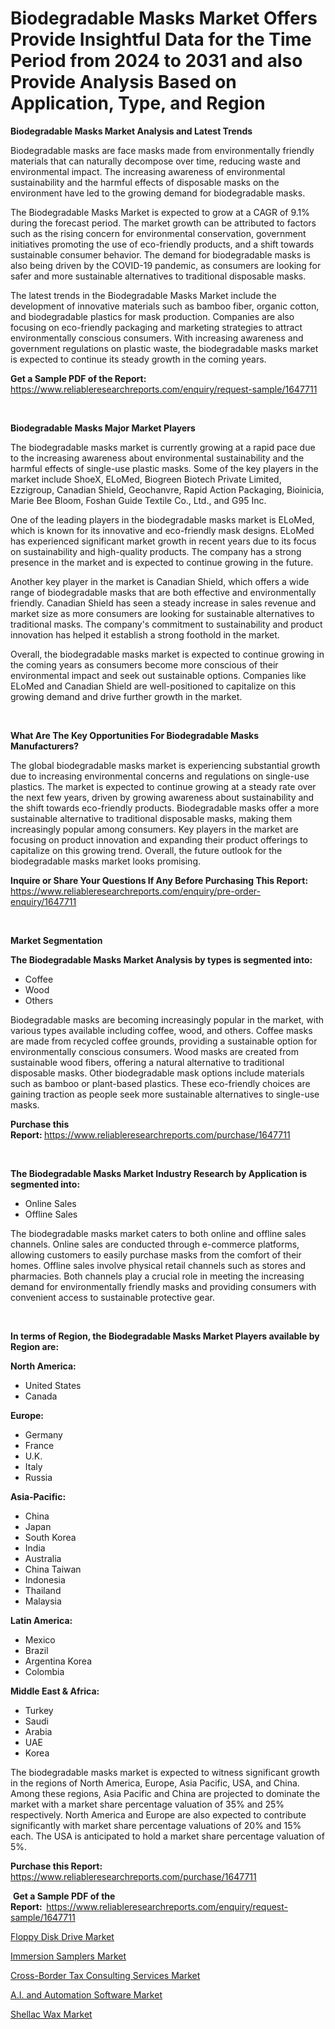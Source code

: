 <p><h1>Biodegradable Masks Market Offers Provide Insightful Data for the Time Period from 2024 to 2031 and also Provide Analysis Based on Application, Type, and Region</h1></p><p><strong>Biodegradable Masks Market Analysis and Latest Trends</strong></p>
<p><p>Biodegradable masks are face masks made from environmentally friendly materials that can naturally decompose over time, reducing waste and environmental impact. The increasing awareness of environmental sustainability and the harmful effects of disposable masks on the environment have led to the growing demand for biodegradable masks.</p><p>The Biodegradable Masks Market is expected to grow at a CAGR of 9.1% during the forecast period. The market growth can be attributed to factors such as the rising concern for environmental conservation, government initiatives promoting the use of eco-friendly products, and a shift towards sustainable consumer behavior. The demand for biodegradable masks is also being driven by the COVID-19 pandemic, as consumers are looking for safer and more sustainable alternatives to traditional disposable masks.</p><p>The latest trends in the Biodegradable Masks Market include the development of innovative materials such as bamboo fiber, organic cotton, and biodegradable plastics for mask production. Companies are also focusing on eco-friendly packaging and marketing strategies to attract environmentally conscious consumers. With increasing awareness and government regulations on plastic waste, the biodegradable masks market is expected to continue its steady growth in the coming years.</p></p>
<p><strong>Get a Sample PDF of the Report:&nbsp;</strong> <a href="https://www.reliableresearchreports.com/enquiry/request-sample/1647711">https://www.reliableresearchreports.com/enquiry/request-sample/1647711</a></p>
<p>&nbsp;</p>
<p><strong>Biodegradable Masks Major Market Players</strong></p>
<p><p>The biodegradable masks market is currently growing at a rapid pace due to the increasing awareness about environmental sustainability and the harmful effects of single-use plastic masks. Some of the key players in the market include ShoeX, ELoMed, Biogreen Biotech Private Limited, Ezzigroup, Canadian Shield, Geochanvre, Rapid Action Packaging, Bioinicia, Marie Bee Bloom, Foshan Guide Textile Co., Ltd., and G95 Inc.</p><p>One of the leading players in the biodegradable masks market is ELoMed, which is known for its innovative and eco-friendly mask designs. ELoMed has experienced significant market growth in recent years due to its focus on sustainability and high-quality products. The company has a strong presence in the market and is expected to continue growing in the future.</p><p>Another key player in the market is Canadian Shield, which offers a wide range of biodegradable masks that are both effective and environmentally friendly. Canadian Shield has seen a steady increase in sales revenue and market size as more consumers are looking for sustainable alternatives to traditional masks. The company's commitment to sustainability and product innovation has helped it establish a strong foothold in the market.</p><p>Overall, the biodegradable masks market is expected to continue growing in the coming years as consumers become more conscious of their environmental impact and seek out sustainable options. Companies like ELoMed and Canadian Shield are well-positioned to capitalize on this growing demand and drive further growth in the market.</p></p>
<p>&nbsp;</p>
<p><strong>What Are The Key Opportunities For Biodegradable Masks Manufacturers?</strong></p>
<p><p>The global biodegradable masks market is experiencing substantial growth due to increasing environmental concerns and regulations on single-use plastics. The market is expected to continue growing at a steady rate over the next few years, driven by growing awareness about sustainability and the shift towards eco-friendly products. Biodegradable masks offer a more sustainable alternative to traditional disposable masks, making them increasingly popular among consumers. Key players in the market are focusing on product innovation and expanding their product offerings to capitalize on this growing trend. Overall, the future outlook for the biodegradable masks market looks promising.</p></p>
<p><strong>Inquire or Share Your Questions If Any Before Purchasing This Report:</strong> <a href="https://www.reliableresearchreports.com/enquiry/pre-order-enquiry/1647711">https://www.reliableresearchreports.com/enquiry/pre-order-enquiry/1647711</a></p>
<p>&nbsp;</p>
<p><strong>Market Segmentation</strong></p>
<p><strong>The Biodegradable Masks Market Analysis by types is segmented into:</strong></p>
<p><ul><li>Coffee</li><li>Wood</li><li>Others</li></ul></p>
<p><p>Biodegradable masks are becoming increasingly popular in the market, with various types available including coffee, wood, and others. Coffee masks are made from recycled coffee grounds, providing a sustainable option for environmentally conscious consumers. Wood masks are created from sustainable wood fibers, offering a natural alternative to traditional disposable masks. Other biodegradable mask options include materials such as bamboo or plant-based plastics. These eco-friendly choices are gaining traction as people seek more sustainable alternatives to single-use masks.</p></p>
<p><strong>Purchase this Report:&nbsp;</strong><a href="https://www.reliableresearchreports.com/purchase/1647711">https://www.reliableresearchreports.com/purchase/1647711</a></p>
<p>&nbsp;</p>
<p><strong>The Biodegradable Masks Market Industry Research by Application is segmented into:</strong></p>
<p><ul><li>Online Sales</li><li>Offline Sales</li></ul></p>
<p><p>The biodegradable masks market caters to both online and offline sales channels. Online sales are conducted through e-commerce platforms, allowing customers to easily purchase masks from the comfort of their homes. Offline sales involve physical retail channels such as stores and pharmacies. Both channels play a crucial role in meeting the increasing demand for environmentally friendly masks and providing consumers with convenient access to sustainable protective gear.</p></p>
<p>&nbsp;</p>
<p><strong>In terms of Region, the Biodegradable Masks Market Players available by Region are:</strong></p>
<p>
    <p> <strong> North America: </strong>
        <ul>
            <li>United States</li>
            <li>Canada</li>
        </ul>
        </p> 
    <p> <strong> Europe: </strong>
        <ul>
            <li>Germany</li>
            <li>France</li>
            <li>U.K.</li>
            <li>Italy</li>
            <li>Russia</li>
        </ul>
        </p> 
    <p> <strong> Asia-Pacific: </strong>
        <ul>
            <li>China</li>
            <li>Japan</li>
            <li>South Korea</li>
            <li>India</li>
            <li>Australia</li>
            <li>China Taiwan</li>
            <li>Indonesia</li>
            <li>Thailand</li>
            <li>Malaysia</li>
        </ul>
        </p> 
    <p> <strong> Latin America: </strong>
        <ul>
            <li>Mexico</li>
            <li>Brazil</li>
            <li>Argentina Korea</li>
            <li>Colombia</li>
        </ul>
        </p> 
    <p> <strong> Middle East & Africa: </strong>
        <ul>
            <li>Turkey</li>
            <li>Saudi</li>
            <li>Arabia</li>
            <li>UAE</li>
            <li>Korea</li>
        </ul>
    </p>
    </p>
<p><p>The biodegradable masks market is expected to witness significant growth in the regions of North America, Europe, Asia Pacific, USA, and China. Among these regions, Asia Pacific and China are projected to dominate the market with a market share percentage valuation of 35% and 25% respectively. North America and Europe are also expected to contribute significantly with market share percentage valuations of 20% and 15% each. The USA is anticipated to hold a market share percentage valuation of 5%.</p></p>
<p><strong>Purchase this Report: </strong><a href="https://www.reliableresearchreports.com/purchase/1647711">https://www.reliableresearchreports.com/purchase/1647711</a></p>
<p>&nbsp;<strong>Get a Sample PDF of the Report:&nbsp;&nbsp;</strong><a href="https://www.reliableresearchreports.com/enquiry/request-sample/1647711">https://www.reliableresearchreports.com/enquiry/request-sample/1647711</a></p>
<p><strong></strong></p>
<p><p><a href="https://view.publitas.com/reportprime-1/floppy-disk-drive-market-size-share-trends-analysis-report-by-application-regional-outlook-competitive-strategies-and-segment-forecasts-2024-2031/">Floppy Disk Drive Market</a></p><p><a href="https://github.com/biheemgalvinlouises6hokrh3h/Market-Research-Report-List-1/blob/main/immersion-samplers-market.md">Immersion Samplers Market</a></p><p><a href="https://github.com/guneycigdem35/Market-Research-Report-List-2/blob/main/cross-border-tax-consulting-services-market.md">Cross-Border Tax Consulting Services Market</a></p><p><a href="https://gentle-editor-9db.notion.site/Decoding-the-A-I-and-Automation-Software-Market-A-Deep-Dive-into-the-Latest-Market-Trends-Market--518dec3e5faa4e7090432a3a9ed0f869">A.I. and Automation Software Market</a></p><p><a href="https://view.publitas.com/reportprime-1/shellac-wax-market-offer-valuable-insights-into-market-size-market-share-market-trends-and-projections-spanning-from-2024-to-2031/">Shellac Wax Market</a></p></p>